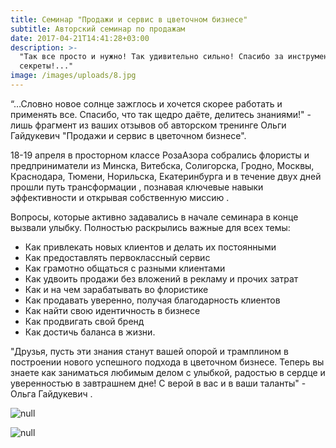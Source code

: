```yaml
---
title: Семинар "Продажи и сервис в цветочном бизнесе"
subtitle: Авторский семинар по продажам
date: 2017-04-21T14:41:28+03:00
description: >-
  "Так все просто и нужно! Так удивительно сильно! Спасибо за инструменты и
  секреты!..."
image: /images/uploads/8.jpg
---
```

“…Словно новое солнце зажглось и хочется скорее работать и применять все. Спасибо, что так щедро даёте, делитесь знаниями!" - лишь фрагмент из ваших отзывов об авторском тренинге Ольги Гайдукевич "Продажи и сервис в цветочном бизнесе".

18-19 апреля в просторном классе РозаАзора собрались флористы и предприниматели из Минска, Витебска, Солигорска, Гродно, Москвы, Краснодара, Тюмени, Норильска, Екатеринбурга и в течение двух дней прошли путь трансформации , познавая ключевые навыки эффективности и открывая собственную миссию .

Вопросы, которые активно задавались в начале семинара в конце вызвали улыбку. Полностью раскрылись важные для всех темы: 

* Как привлекать новых клиентов и делать их постоянными
* Как предоставлять первоклассный сервис 
* Как грамотно общаться с разными клиентами
* Как удвоить продажи без вложений в рекламу и прочих затрат
* Как и на чем зарабатывать во флористике
* Как продавать уверенно, получая благодарность клиентов
* Как найти свою идентичность в бизнесе
* Как продвигать свой бренд
* Как достичь баланса в жизни.

"Друзья, пусть эти знания станут вашей опорой и трамплином в построении нового успешного подхода в цветочном бизнесе. Теперь вы знаете как заниматься любимым делом с улыбкой, радостью в сердце и уверенностью в завтрашнем дне! С верой в вас и в ваши таланты" - Ольга Гайдукевич .

![null](/images/uploads/2.jpg)

![null](/images/uploads/1.jpg)
